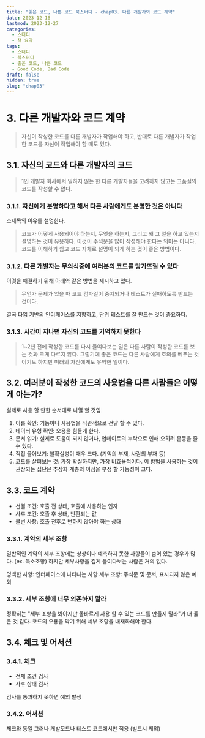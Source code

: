 ```yaml
---
title: "좋은 코드, 나쁜 코드 북스터디 - chap03. 다른 개발자와 코드 계약"
date: 2023-12-16
lastmod: 2023-12-27
categories:
  - 스터디
  - 책 요약
tags:
  - 스터디
  - 북스터디
  - 좋은 코드, 나쁜 코드
  - Good Code, Bad Code
draft: false
hidden: true
slug: "chap03"
---
```


# 3. 다른 개발자와 코드 계약

> 자신이 작성한 코드를 다른 개발자가 작업해야 하고, 반대로 다른 개발자가 작업한 코드를 자신이 작업해야 할 때도 있다.

## 3.1. 자신의 코드와 다른 개발자의 코드

> 1인 개발자 회사에서 일하지 않는 한 다른 개발자들을 고려하지 않고는 고품질의 코드를 작성할 수 없다.

### 3.1.1. 자신에게 분명하다고 해서 다른 사람에게도 분명한 것은 아니다

소제목의 이유를 설명한다.

> 코드가 어떻게 사용되어야 하는지, 무엇을 하는지, 그리고 왜 그 일을 하고 있는지 설명하는 것이 유용하다. 이것이 주석문을 많이 작성해야 한다는 의미는 아니다. 코드를 이해하기 쉽고 코드 자체로 설명이 되게 하는 것이 좋은 방법이다.

### 3.1.2. 다른 개발자는 무의식중에 여러분의 코드를 망가뜨릴 수 있다

이것을 해결하기 위해 아래와 같은 방법을 제시하고 있다.

> 무언가 문제가 있을 때 코드 컴파일이 중지되거나 테스트가 실패하도록 만드는 것이다.

결국 타입 기반의 인터페이스를 지향하고, 단위 테스트를 잘 만드는 것이 중요하다.

### 3.1.3. 시간이 지나면 자신의 코드를 기억하지 못한다

> 1~2년 전에 작성한 코드를 다시 들여다보는 일은 다른 사람이 작성한 코드를 보는 것과 크게 다르지 않다. 그렇기에 좋은 코드는 다른 사람에게 호의를 베푸는 것이기도 하지만 미래의 자신에게도 유익한 일이다.

## 3.2. 여러분이 작성한 코드의 사용법을 다른 사람들은 어떻게 아는가?

실제로 사용 할 만한 순서대로 나열 할 것임

1. 이름 확인: 기능이나 사용법을 직관적으로 전달 할 수 있다.
2. 데이터 유형 확인: 오용을 힘들게 한다.
3. 문서 읽기: 실제로 도움이 되지 않거나, 업데이트의 누락으로 인해 오히려 혼동을 줄 수 있다.
4. 직접 물어보기: 불확실성이 매우 크다. (기억의 부재, 사람의 부재 등)
5. 코드를 살펴보는 것: 가장 확실하지만, 가장 비효율적이다. 이 방법을 사용하는 것이 권장되는 집단은 추상화 계층의 이점을 부정 할 가능성이 크다.

## 3.3. 코드 계약

- 선결 조건: 호출 전 상태, 호출에 사용하는 인자
- 사후 조건: 호출 후 상태, 반환되는 값
- 불변 사항: 호출 전후로 변하지 않아야 하는 상태

### 3.3.1. 계약의 세부 조항

일반적인 계약의 세부 조항에는 상상이나 예측하지 못한 사항들이 숨어 있는 경우가 많다. (ex. 독소조항) 하지만 세부사항을 깊게 들여다보는 사람은 거의 없다.

명백한 사항: 인터페이스에 나타나는 사항
세부 조항: 주석문 및 문서, 표시되지 않은 예외

### 3.3.2. 세부 조항에 너무 의존하지 말라

정확히는 "세부 조항을 봐야지만 올바르게 사용 할 수 있는 코드를 만들지 말라"가 더 옳은 것 같다. 코드의 오용을 막기 위해 세부 조항을 내재화해야 한다.

## 3.4. 체크 및 어서션

### 3.4.1. 체크

- 전제 조건 검사
- 사후 상태 검사

검사를 통과하지 못하면 예외 발생

### 3.4.2. 어서션

체크와 동일 그러나 개발모드나 테스트 코드에서만 적용 (빌드시 제외)
